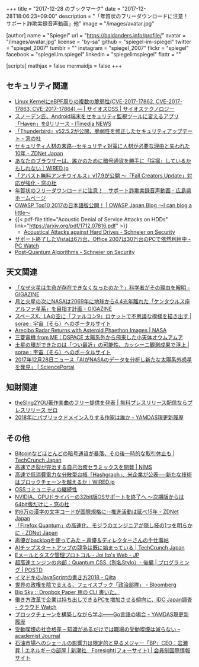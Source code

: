 +++
title = "2017-12-28 のブックマーク"
date =  "2017-12-28T18:06:23+09:00"
description = "「年賀状のフリーダウンロードに注意！ サポート詐欺実録音声動画」他"
image = "/images/avatar.jpg"

[author]
name      = "Spiegel"
url       = "https://baldanders.info/profile/"
avatar    = "/images/avatar.jpg"
license   = "by-sa"
github    = "spiegel-im-spiegel"
twitter   = "spiegel_2007"
tumblr    = ""
instagram = "spiegel_2007"
flickr    = "spiegel"
facebook  = "spiegel.im.spiegel"
linkedin  = "spiegelimspiegel"
flattr    = ""

[scripts]
  mathjax = false
  mermaidjs = false
+++

## セキュリティ関連

- [Linux KernelにeBPF周りの複数の脆弱性(CVE-2017-17862, CVE-2017-17863, CVE-2017-17864) — | サイオスOSS | サイオステクノロジー](https://oss.sios.com/security/kernel-security-vulnerability-20171224)
- [スノーデン氏、Android端末をセキュリティ監視ツールに変えるアプリ「Haven」をβリリース - ITmedia NEWS](http://www.itmedia.co.jp/news/articles/1712/25/news052.html)
- [「Thunderbird」v52.5.2が公開、脆弱性を修正したセキュリティアップデート - 窓の杜](https://forest.watch.impress.co.jp/docs/news/1098650.html)
- [セキュリティ人材の末路--セキュリティ対策に人材が必要な理由と失われた10年 - ZDNet Japan](https://japan.zdnet.com/article/35112228/)
- [あなたのブラウザーは、誰かのために暗号通貨を勝手に「採掘」しているかもしれない｜WIRED.jp](https://wired.jp/2017/12/25/cryptojacking/)
- [「アバスト無料アンチウイルス」v17.9が公開 ～「Fall Creators Update」対応が強化 - 窓の杜](https://forest.watch.impress.co.jp/docs/news/1098972.html)
- [年賀状のフリーダウンロードに注意！　サポート詐欺実録音声動画 - 広島県ホームページ](http://www.pref.hiroshima.lg.jp/site/police3/supportsagi.html)
- [OWASP Top10 2017の日本語版公開！ | OWASP Japan Blog 〜I can blog a little〜](http://blog.owaspjapan.org/post/168945268107/owasp-top10-2017-japanese)
- {{< pdf-file title="Acoustic Denial of Service Attacks on HDDs" link="https://arxiv.org/pdf/1712.07816.pdf" >}}
	- [Acoustical Attacks against Hard Drives - Schneier on Security](https://www.schneier.com/blog/archives/2017/12/acoustical_atta.html)
- [サポート終了したVistaは6万台、Office 2007は30万台のPCで依然利用中  - PC Watch](https://pc.watch.impress.co.jp/docs/news/1099028.html)
- [Post-Quantum Algorithms - Schneier on Security](https://www.schneier.com/blog/archives/2017/12/post-quantum_al.html)

## 天文関連

- [「なぜ火星は生命が存在できなくなったのか？」科学者がその理由を解明 - GIGAZINE](https://gigazine.net/news/20171221-why-no-life-mars/)
- [月と火星の次にNASAは2069年に地球から4.4光年離れた「ケンタウルス座アルファ星系」を目指す計画 - GIGAZINE](https://gigazine.net/news/20171221-nasa-plan-alpha-centauri/)
- [スペースX、LAの空に「ファルコン9」ロケットで不思議な模様を描き出す | sorae : 宇宙（そら）へのポータルサイト](http://sorae.info/030201/2017_12_25_xla.html)
- [Arecibo Radar Returns with Asteroid Phaethon Images  | NASA](https://www.nasa.gov/feature/jpl/arecibo-radar-returns-with-asteroid-phaethon-images/)
- [三菱電機 from ME：DSPACE 太陽系外から飛来した小天体オウムアムア](http://www.mitsubishielectric.co.jp/me/dspace/column_w/cw126.html)
- [土星の環ができたのは「つい最近」の可能性、カッシーニ観測成果で浮上 | sorae : 宇宙（そら）へのポータルサイト](http://sorae.info/030201/2017_12_28_cassini.html)
- [2017年12月28日ニュース「AIがNASAのデータを分析し新たな太陽系外惑星を発見」 | SciencePortal](http://scienceportal.jst.go.jp/news/newsflash_review/newsflash/2017/12/20171228_02.html)

## 知財関連

- [theSIng2YOU著作楽曲のフリー提供を発表  |  無料プレスリリース配信ならプレスリリース ゼロ](http://pressrelease-zero.jp/archives/122178)
- [2018年にパブリックドメイン入りする作家は誰か - YAMDAS現更新履歴](http://d.hatena.ne.jp/yomoyomo/20171228/publicdomain)

## その他

- [Bitcoinなどほとんどの暗号通貨が暴落、その後一時的な取引休止も  |  TechCrunch Japan](https://techcrunch.com/2017/12/22/bitcoin-crypto-crashed-hard/)
- [高速でき裂が完治する自己治癒セラミックスを開発  | NIMS](http://www.nims.go.jp/news/press/2017/12/201712210.html)
- [高速で低消費電力な分散型台帳「Hashgraph」、米企業が公表──新たな技術はブロックチェーンを越えるか｜WIRED.jp](https://wired.jp/2017/12/19/blockchain-and-hashgraph/)
- [OSSコミュニティの継続性](https://www.allbsd.org/~hrs/blog/2017-01-03-community.html)
- [NVIDIA、GPUドライバーの32bit版OSサポートを終了へ ～次期版からは64bit版だけに - 窓の杜](https://forest.watch.impress.co.jp/docs/news/1098673.html)
- [約6万の漢字の文字コードが国際規格に--推進活動は延べ15年 - ZDNet Japan](https://japan.zdnet.com/article/35112446/)
- [「Firefox Quantum」の高速化、モジラのエンジニアが隠し技の1つを明らかに - ZDNet Japan](https://japan.zdnet.com/article/35112435/)
- [声優がbacklogを使ってみた – 声優＆ディレクターさんの手仕事帖](http://reco.ciao.jp/cn2/2017/12/3760/)
- [AIチップスタートアップの競争は既に始まっている | TechCrunch Japan](https://techcrunch.com/2017/12/24/the-ai-chip-startup-explosion-is-already-here/)
- [Eメールとタスク管理プロトコル - Joi Ito's Web - JP](https://joi.ito.com/jp/archives/2017/12/22/005655.html)
- [超高速エンジンの内部：Quantum CSS（別名Stylo）- 後編 | プログラミング | POSTD](http://postd.cc/inside-a-super-fast-css-engine-quantum-css-aka-stylo-2/)
- [イマドキのJavaScriptの書き方2018 - Qiita](https://qiita.com/shibukawa/items/19ab5c381bbb2e09d0d9)
- [世界の政権を陰で支える、フェイスブック「政治部隊」 - Bloomberg](https://www.bloomberg.co.jp/news/articles/2017-12-25/P1I2AY6K50Y001)
- [Big Sky :: Dropbox Paper 用の CLI 書いた。](https://mattn.kaoriya.net/software/lang/go/20171227114921.htm)
- [働き方改革で企業は持ち出しできるPCを増加させる傾向に、IDC Japan調査 - クラウド Watch](https://cloud.watch.impress.co.jp/docs/news/1099152.html)
- [ブロックチェーンを構築しながら学ぶ――Go言語の場合 - YAMDAS現更新履歴](http://d.hatena.ne.jp/yomoyomo/20171228/blockchainingo)
- [受動喫煙の社会格差 – 知識があるだけでは職場の受動喫煙は減らない – academist Journal](https://academist-cf.com/journal/?p=6666)
- [石油市場へのシェールの影響力は限定的と見るメジャー「BP」CEO：岩瀬昇 | エネルギーの部屋 | 新潮社　Foresight(フォーサイト) | 会員制国際情報サイト](http://www.fsight.jp/articles/-/43152)
